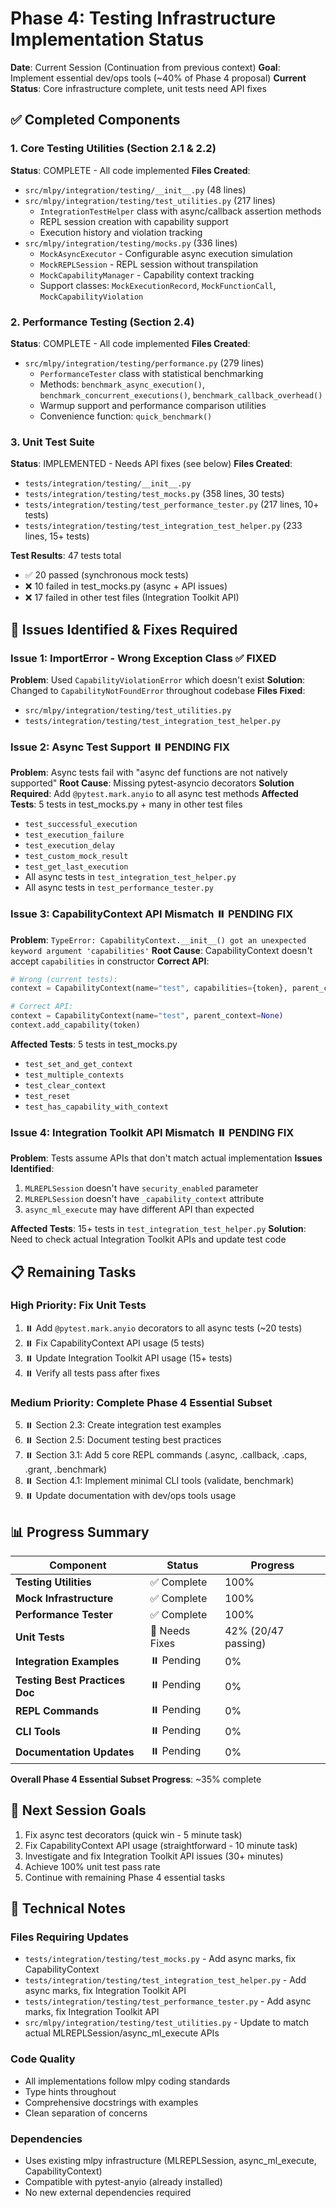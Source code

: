 # Phase 4: Testing Infrastructure Implementation Status

**Date**: Current Session (Continuation from previous context)
**Goal**: Implement essential dev/ops tools (~40% of Phase 4 proposal)
**Current Status**: Core infrastructure complete, unit tests need API fixes

## ✅ Completed Components

### 1. Core Testing Utilities (Section 2.1 & 2.2)
**Status**: COMPLETE - All code implemented
**Files Created**:
- `src/mlpy/integration/testing/__init__.py` (48 lines)
- `src/mlpy/integration/testing/test_utilities.py` (217 lines)
  - `IntegrationTestHelper` class with async/callback assertion methods
  - REPL session creation with capability support
  - Execution history and violation tracking
- `src/mlpy/integration/testing/mocks.py` (336 lines)
  - `MockAsyncExecutor` - Configurable async execution simulation
  - `MockREPLSession` - REPL session without transpilation
  - `MockCapabilityManager` - Capability context tracking
  - Support classes: `MockExecutionRecord`, `MockFunctionCall`, `MockCapabilityViolation`

### 2. Performance Testing (Section 2.4)
**Status**: COMPLETE - All code implemented
**Files Created**:
- `src/mlpy/integration/testing/performance.py` (279 lines)
  - `PerformanceTester` class with statistical benchmarking
  - Methods: `benchmark_async_execution()`, `benchmark_concurrent_executions()`, `benchmark_callback_overhead()`
  - Warmup support and performance comparison utilities
  - Convenience function: `quick_benchmark()`

### 3. Unit Test Suite
**Status**: IMPLEMENTED - Needs API fixes (see below)
**Files Created**:
- `tests/integration/testing/__init__.py`
- `tests/integration/testing/test_mocks.py` (358 lines, 30 tests)
- `tests/integration/testing/test_performance_tester.py` (217 lines, 10+ tests)
- `tests/integration/testing/test_integration_test_helper.py` (233 lines, 15+ tests)

**Test Results**: 47 tests total
- ✅ 20 passed (synchronous mock tests)
- ❌ 10 failed in test_mocks.py (async + API issues)
- ❌ 17 failed in other test files (Integration Toolkit API)

## 🔧 Issues Identified & Fixes Required

### Issue 1: ImportError - Wrong Exception Class ✅ FIXED
**Problem**: Used `CapabilityViolationError` which doesn't exist
**Solution**: Changed to `CapabilityNotFoundError` throughout codebase
**Files Fixed**:
- `src/mlpy/integration/testing/test_utilities.py`
- `tests/integration/testing/test_integration_test_helper.py`

### Issue 2: Async Test Support ⏸️ PENDING FIX
**Problem**: Async tests fail with "async def functions are not natively supported"
**Root Cause**: Missing pytest-asyncio decorators
**Solution Required**: Add `@pytest.mark.anyio` to all async test methods
**Affected Tests**: 5 tests in test_mocks.py + many in other test files
- `test_successful_execution`
- `test_execution_failure`
- `test_execution_delay`
- `test_custom_mock_result`
- `test_get_last_execution`
- All async tests in `test_integration_test_helper.py`
- All async tests in `test_performance_tester.py`

### Issue 3: CapabilityContext API Mismatch ⏸️ PENDING FIX
**Problem**: `TypeError: CapabilityContext.__init__() got an unexpected keyword argument 'capabilities'`
**Root Cause**: CapabilityContext doesn't accept `capabilities` in constructor
**Correct API**:
```python
# Wrong (current tests):
context = CapabilityContext(name="test", capabilities={token}, parent_context=None)

# Correct API:
context = CapabilityContext(name="test", parent_context=None)
context.add_capability(token)
```
**Affected Tests**: 5 tests in test_mocks.py
- `test_set_and_get_context`
- `test_multiple_contexts`
- `test_clear_context`
- `test_reset`
- `test_has_capability_with_context`

### Issue 4: Integration Toolkit API Mismatch ⏸️ PENDING FIX
**Problem**: Tests assume APIs that don't match actual implementation
**Issues Identified**:
1. `MLREPLSession` doesn't have `security_enabled` parameter
2. `MLREPLSession` doesn't have `_capability_context` attribute
3. `async_ml_execute` may have different API than expected

**Affected Tests**: 15+ tests in `test_integration_test_helper.py`
**Solution**: Need to check actual Integration Toolkit APIs and update test code

## 📋 Remaining Tasks

### High Priority: Fix Unit Tests
1. ⏸️ Add `@pytest.mark.anyio` decorators to all async tests (~20 tests)
2. ⏸️ Fix CapabilityContext API usage (5 tests)
3. ⏸️ Update Integration Toolkit API usage (15+ tests)
4. ⏸️ Verify all tests pass after fixes

### Medium Priority: Complete Phase 4 Essential Subset
5. ⏸️ Section 2.3: Create integration test examples
6. ⏸️ Section 2.5: Document testing best practices
7. ⏸️ Section 3.1: Add 5 core REPL commands (.async, .callback, .caps, .grant, .benchmark)
8. ⏸️ Section 4.1: Implement minimal CLI tools (validate, benchmark)
9. ⏸️ Update documentation with dev/ops tools usage

## 📊 Progress Summary

| Component | Status | Progress |
|-----------|--------|----------|
| **Testing Utilities** | ✅ Complete | 100% |
| **Mock Infrastructure** | ✅ Complete | 100% |
| **Performance Tester** | ✅ Complete | 100% |
| **Unit Tests** | 🔧 Needs Fixes | 42% (20/47 passing) |
| **Integration Examples** | ⏸️ Pending | 0% |
| **Testing Best Practices Doc** | ⏸️ Pending | 0% |
| **REPL Commands** | ⏸️ Pending | 0% |
| **CLI Tools** | ⏸️ Pending | 0% |
| **Documentation Updates** | ⏸️ Pending | 0% |

**Overall Phase 4 Essential Subset Progress**: ~35% complete

## 🎯 Next Session Goals

1. Fix async test decorators (quick win - 5 minute task)
2. Fix CapabilityContext API usage (straightforward - 10 minute task)
3. Investigate and fix Integration Toolkit API issues (30+ minutes)
4. Achieve 100% unit test pass rate
5. Continue with remaining Phase 4 essential tasks

## 📝 Technical Notes

### Files Requiring Updates
- `tests/integration/testing/test_mocks.py` - Add async marks, fix CapabilityContext
- `tests/integration/testing/test_integration_test_helper.py` - Add async marks, fix Integration Toolkit API
- `tests/integration/testing/test_performance_tester.py` - Add async marks, fix Integration Toolkit API
- `src/mlpy/integration/testing/test_utilities.py` - Update to match actual MLREPLSession/async_ml_execute APIs

### Code Quality
- All implementations follow mlpy coding standards
- Type hints throughout
- Comprehensive docstrings with examples
- Clean separation of concerns

### Dependencies
- Uses existing mlpy infrastructure (MLREPLSession, async_ml_execute, CapabilityContext)
- Compatible with pytest-anyio (already installed)
- No new external dependencies required
